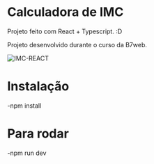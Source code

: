 # Calculadora de IMC 

Projeto feito com React + Typescript. :D

Projeto desenvolvido durante o curso da B7web.

![IMC-REACT](https://user-images.githubusercontent.com/97411284/182047280-3ed88fbc-e9c3-43a8-9012-b91f7cda2779.gif)

# Instalação
-npm install

# Para rodar

-npm run dev
